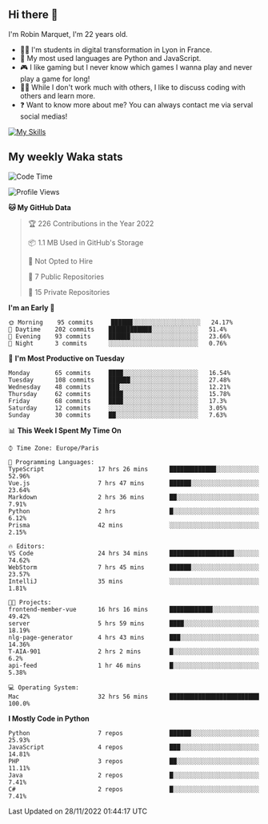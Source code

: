 ## Hi there 👋

I'm Robin Marquet, I'm 22 years old.

- 👨‍💻 I'm students in digital transformation in Lyon in France.
- 🌱 My most used languages are Python and JavaScript.
- 🎮 I like gaming but I never know which games I wanna play and never play a game for long!
- 👯‍♀️ While I don't work much with others, I like to discuss coding with others and learn more.
- ❓ Want to know more about me? You can always contact me via serval social medias!

[![My Skills](https://skillicons.dev/icons?i=js,html,css,docker,express,figma,firebase,graphql,mongodb,mysql,nodejs,py,react,ts,vue)](https://skillicons.dev)

## My weekly Waka stats

<!--START_SECTION:waka-->
![Code Time](http://img.shields.io/badge/Code%20Time-2%2C922%20hrs%2039%20mins-blue)

![Profile Views](http://img.shields.io/badge/Profile%20Views-1-blue)

**🐱 My GitHub Data** 

> 🏆 226 Contributions in the Year 2022
 > 
> 📦 1.1 MB Used in GitHub's Storage 
 > 
> 🚫 Not Opted to Hire
 > 
> 📜 7 Public Repositories 
 > 
> 🔑 15 Private Repositories  
 > 
**I'm an Early 🐤** 

```text
🌞 Morning    95 commits     ██████░░░░░░░░░░░░░░░░░░░   24.17% 
🌆 Daytime    202 commits    ████████████░░░░░░░░░░░░░   51.4% 
🌃 Evening    93 commits     ██████░░░░░░░░░░░░░░░░░░░   23.66% 
🌙 Night      3 commits      ░░░░░░░░░░░░░░░░░░░░░░░░░   0.76%

```
📅 **I'm Most Productive on Tuesday** 

```text
Monday       65 commits     ████░░░░░░░░░░░░░░░░░░░░░   16.54% 
Tuesday      108 commits    ██████░░░░░░░░░░░░░░░░░░░   27.48% 
Wednesday    48 commits     ███░░░░░░░░░░░░░░░░░░░░░░   12.21% 
Thursday     62 commits     ████░░░░░░░░░░░░░░░░░░░░░   15.78% 
Friday       68 commits     ████░░░░░░░░░░░░░░░░░░░░░   17.3% 
Saturday     12 commits     ░░░░░░░░░░░░░░░░░░░░░░░░░   3.05% 
Sunday       30 commits     ██░░░░░░░░░░░░░░░░░░░░░░░   7.63%

```


📊 **This Week I Spent My Time On** 

```text
⌚︎ Time Zone: Europe/Paris

💬 Programming Languages: 
TypeScript               17 hrs 26 mins      █████████████░░░░░░░░░░░░   52.96% 
Vue.js                   7 hrs 47 mins       ██████░░░░░░░░░░░░░░░░░░░   23.64% 
Markdown                 2 hrs 36 mins       ██░░░░░░░░░░░░░░░░░░░░░░░   7.91% 
Python                   2 hrs               █░░░░░░░░░░░░░░░░░░░░░░░░   6.12% 
Prisma                   42 mins             ░░░░░░░░░░░░░░░░░░░░░░░░░   2.15%

🔥 Editors: 
VS Code                  24 hrs 34 mins      ██████████████████░░░░░░░   74.62% 
WebStorm                 7 hrs 45 mins       ██████░░░░░░░░░░░░░░░░░░░   23.57% 
IntelliJ                 35 mins             ░░░░░░░░░░░░░░░░░░░░░░░░░   1.81%

🐱‍💻 Projects: 
frontend-member-vue      16 hrs 16 mins      ████████████░░░░░░░░░░░░░   49.42% 
server                   5 hrs 59 mins       ████░░░░░░░░░░░░░░░░░░░░░   18.19% 
nlg-page-generator       4 hrs 43 mins       ███░░░░░░░░░░░░░░░░░░░░░░   14.36% 
T-AIA-901                2 hrs 2 mins        █░░░░░░░░░░░░░░░░░░░░░░░░   6.2% 
api-feed                 1 hr 46 mins        █░░░░░░░░░░░░░░░░░░░░░░░░   5.38%

💻 Operating System: 
Mac                      32 hrs 56 mins      █████████████████████████   100.0%

```

**I Mostly Code in Python** 

```text
Python                   7 repos             ██████░░░░░░░░░░░░░░░░░░░   25.93% 
JavaScript               4 repos             ███░░░░░░░░░░░░░░░░░░░░░░   14.81% 
PHP                      3 repos             ██░░░░░░░░░░░░░░░░░░░░░░░   11.11% 
Java                     2 repos             █░░░░░░░░░░░░░░░░░░░░░░░░   7.41% 
C#                       2 repos             █░░░░░░░░░░░░░░░░░░░░░░░░   7.41%

```



 Last Updated on 28/11/2022 01:44:17 UTC
<!--END_SECTION:waka-->
